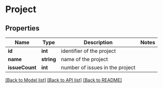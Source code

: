 # Project

## Properties
Name | Type | Description | Notes
------------ | ------------- | ------------- | -------------
**id** | **int** | identifier of the project | 
**name** | **string** | name of the project | 
**issueCount** | **int** | number of issues in the project | 

[[Back to Model list]](../README.md#documentation-for-models) [[Back to API list]](../README.md#documentation-for-api-endpoints) [[Back to README]](../README.md)


